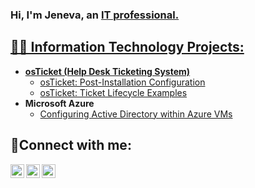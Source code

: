 ### Hi, I'm Jeneva, an <a href="https://linkedin.com/in/JaneDoe">IT professional.

<h2>👩‍💻 Information Technology Projects:</h2>

- <b>osTicket (Help Desk Ticketing System)</b>
  - [osTicket: Post-Installation Configuration](https://github.com/jenevasmith/osTicket-Post-Installation-Configuration)
  - [osTicket: Ticket Lifecycle Examples](https://github.com/jenevasmith/osTicket-Ticket-Lifecycle-Examples)
- <b>Microsoft Azure</b>
  - [Configuring Active Directory within Azure VMs](https://github.com/jenevasmith/Configuring-Active-Directory-within-Azure-VMs)
  
<h2>🤳Connect with me:</h2>

[<img align="left" alt="Josh | Twitter" width="22px" src="https://cdn.jsdelivr.net/npm/simple-icons@v3/icons/twitter.svg" />][twitter]
[<img align="left" alt="Josh | LinkedIn" width="22px" src="https://cdn.jsdelivr.net/npm/simple-icons@v3/icons/linkedin.svg" />][linkedin]
[<img align="left" alt="Josh | Instagram" width="22px" src="https://cdn.jsdelivr.net/npm/simple-icons@v3/icons/instagram.svg" />][instagram]

[twitter]: https://twitter.com/Jane
[instagram]: https://www.instagram.com/Jane
[linkedin]: https://linkedin.com/in/Jane
